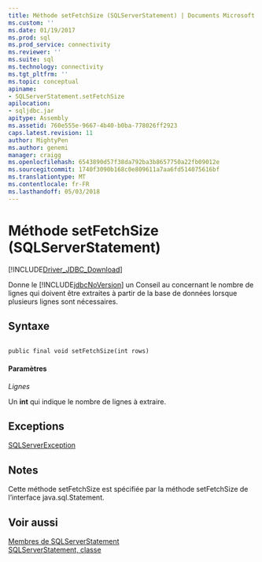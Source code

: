 ```yaml
---
title: Méthode setFetchSize (SQLServerStatement) | Documents Microsoft
ms.custom: ''
ms.date: 01/19/2017
ms.prod: sql
ms.prod_service: connectivity
ms.reviewer: ''
ms.suite: sql
ms.technology: connectivity
ms.tgt_pltfrm: ''
ms.topic: conceptual
apiname:
- SQLServerStatement.setFetchSize
apilocation:
- sqljdbc.jar
apitype: Assembly
ms.assetid: 760e555e-9667-4b40-b0ba-778026ff2923
caps.latest.revision: 11
author: MightyPen
ms.author: genemi
manager: craigg
ms.openlocfilehash: 6543890d57f38da792ba3b8657750a22fb09012e
ms.sourcegitcommit: 1740f3090b168c0e809611a7aa6fd514075616bf
ms.translationtype: MT
ms.contentlocale: fr-FR
ms.lasthandoff: 05/03/2018
---
```

# <a name="setfetchsize-method-sqlserverstatement"></a>Méthode setFetchSize (SQLServerStatement)
[!INCLUDE[Driver_JDBC_Download](../../../includes/driver_jdbc_download.md)]

  Donne le [!INCLUDE[jdbcNoVersion](../../../includes/jdbcnoversion_md.md)] un Conseil au concernant le nombre de lignes qui doivent être extraites à partir de la base de données lorsque plusieurs lignes sont nécessaires.  
  
## <a name="syntax"></a>Syntaxe  
  
```  
  
public final void setFetchSize(int rows)  
```  
  
#### <a name="parameters"></a>Paramètres  
 *Lignes*  
  
 Un **int** qui indique le nombre de lignes à extraire.  
  
## <a name="exceptions"></a>Exceptions  
 [SQLServerException](../../../connect/jdbc/reference/sqlserverexception-class.md)  
  
## <a name="remarks"></a>Notes  
 Cette méthode setFetchSize est spécifiée par la méthode setFetchSize de l’interface java.sql.Statement.  
  
## <a name="see-also"></a>Voir aussi  
 [Membres de SQLServerStatement](../../../connect/jdbc/reference/sqlserverstatement-members.md)   
 [SQLServerStatement, classe](../../../connect/jdbc/reference/sqlserverstatement-class.md)  
  
  
